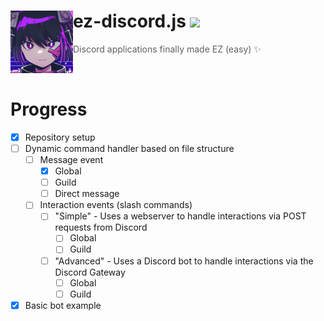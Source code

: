 <h1>
    <a href="https://github.com/zuedev/EmbraceDiscord.js">
        <img width="100" align="left" src="./assets/icon_original.png" />
    </a>
    ez-discord.js
    <a href="https://github.com/zuedev/EmbraceDiscord.js/blob/main/LICENSE">
        <img src="https://img.shields.io/github/license/zuedev/EmbraceDiscord.js?color=blue" />
    </a>
</h1>

> Discord applications finally made EZ (easy) ✨

<br />

# Progress

- [x] Repository setup
- [ ] Dynamic command handler based on file structure
  - [ ] Message event
    - [x] Global
    - [ ] Guild
    - [ ] Direct message
  - [ ] Interaction events (slash commands)
    - [ ] "Simple" - Uses a webserver to handle interactions via POST requests from Discord
      - [ ] Global
      - [ ] Guild
    - [ ] "Advanced" - Uses a Discord bot to handle interactions via the Discord Gateway
      - [ ] Global
      - [ ] Guild
- [x] Basic bot example
